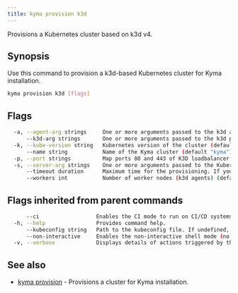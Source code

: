 ```yaml
---
title: kyma provision k3d
---
```


Provisions a Kubernetes cluster based on k3d v4.

## Synopsis

Use this command to provision a k3d-based Kubernetes cluster for Kyma installation.

```bash
kyma provision k3d [flags]
```

## Flags

```bash
  -a, --agent-arg strings     One or more arguments passed to the k3d agent command on agent nodes (e.g. --agent-arg='--alsologtostderr')
      --k3d-arg strings       One or more arguments passed to the k3d provisioning command (e.g. --k3d-arg='--no-rollback')
  -k, --kube-version string   Kubernetes version of the cluster (default "1.20.11")
      --name string           Name of the Kyma cluster (default "kyma")
  -p, --port strings          Map ports 80 and 443 of K3D loadbalancer (e.g. -p 80:80@loadbalancer -p 443:443@loadbalancer) (default [80:80@loadbalancer,443:443@loadbalancer])
  -s, --server-arg strings    One or more arguments passed to the Kubernetes API server (e.g. --server-arg='--alsologtostderr')
      --timeout duration      Maximum time for the provisioning. If you want no timeout, enter "0". (default 5m0s)
      --workers int           Number of worker nodes (k3d agents) (default 1)
```

## Flags inherited from parent commands

```bash
      --ci                  Enables the CI mode to run on CI/CD systems. It avoids any user interaction (such as no dialog prompts) and ensures that logs are formatted properly in log files (such as no spinners for CLI steps).
  -h, --help                Provides command help.
      --kubeconfig string   Path to the kubeconfig file. If undefined, Kyma CLI uses the KUBECONFIG environment variable, or falls back "/$HOME/.kube/config".
      --non-interactive     Enables the non-interactive shell mode (no colorized output, no spinner)
  -v, --verbose             Displays details of actions triggered by the command.
```

## See also

* [kyma provision](#kyma-provision-kyma-provision)	 - Provisions a cluster for Kyma installation.

